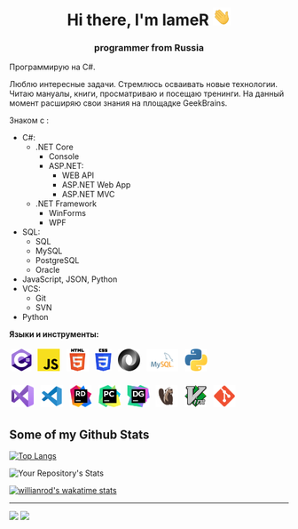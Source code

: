 <h1 align="center">Hi there, I'm lameR
<img src="images/Hi.gif" height="32"/></h1>
<h3 align="center">programmer from Russia</h3>

Программирую на C#.

Люблю интересные задачи. Стремлюсь осваивать новые технологии. Читаю мануалы, книги, просматриваю и посещаю тренинги. На данный момент расширяю свои знания на площадке GeekBrains.

Знаком с :
- C#:
   - .NET Core
        - Console
        - ASP.NET:
            - WEB API<!-- : REST API, DI, Swagger, AutoMapper, Dapper, Entity Framework -->
            - ASP.NET Web App
            - ASP.NET MVC
        <!-- : MVVM -->
   - .NET Framework
        - WinForms
        - WPF
- SQL:
    - SQL
    - MySQL
    - PostgreSQL
    - Oracle
- JavaScript, JSON, Python
- VCS:
    - Git
    - SVN
- Python

**Языки и инструменты:**

<p>
<img src="images/c--4.svg" height="40" style="vertical-align:down; margin:4px" alt="C#">
<img src="images/JavaScript.svg" height="40" style="vertical-align:down; margin:4px" alt="JavaScript">
<img src="images/HTML5.svg" height="40" style="vertical-align:down; margin:4px" alt="HTML5">
<img src="images/CSS3.svg" height="40" style="vertical-align:down; margin:4px" alt="CSS3">
<img src="images/JSON.svg" height="40" style="vertical-align:down; margin:4px" alt="JSON">
<img src="images/mysql.svg" height="40" style="vertical-align:down; margin:4px" alt="MySQL">
<img src="images/Python.svg" height="40" style="vertical-align:down; margin:4px" alt="Python">
</p>
<p>
<img src="images/VS.svg" height="40" style="vertical-align:down; margin:4px" alt="Visual Studio">
<img src="images/VSC.svg" height="40" style="vertical-align:down; margin:4px" alt="Visual Studio Code">
<img src="images/Rider.svg" height="40" style="vertical-align:down; margin:4px" alt="Rider">
<img src="images/PyCharm.svg" height="40" style="vertical-align:down; margin:4px" alt="PyCharm">
<img src="images/DataGrip.svg" height="40" style="vertical-align:down; margin:4px" alt="DataGrip">
<img src="images/DBeaver.svg" height="40" style="vertical-align:down; margin:4px" alt="DBeaver">
<img src="images/Vim.svg" height="40" style="vertical-align:down; margin:4px" alt="Vim">
<img src="images/Git.svg" height="40" style="vertical-align:down; margin:4px" alt="Git">
</p>

## Some of my Github Stats
[![Top Langs](https://github-readme-stats.vercel.app/api/top-langs/?username=lameRER&layout=compact)](https://github.com/anuraghazra/github-readme-stats)

![Your Repository's Stats](https://github-readme-stats.vercel.app/api?username=lameRER&show_icons=true)

[![willianrod's wakatime stats](https://github-readme-stats.vercel.app/api/wakatime?username=lameRER)](https://github.com/anuraghazra/github-readme-stats)

---
<a href="https://github.com/lameRER" alt="https://github.com/lameRER"><img src="https://img.shields.io/static/v1?style=for-the-badge&label=CREATED%20BY&message=lameRER&color=000000"></a>
<a href="https://github.com/lameRER/lameRER/blob/main/LICENSE" alt="https://github.com/lameRER/lameRER/blob/main/LICENSE"><img src="https://img.shields.io/static/v1?style=for-the-badge&label=LICENSE&message=MIT&color=000000"></a>
